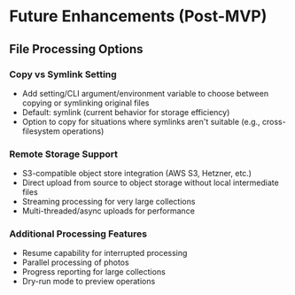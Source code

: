 # Future Enhancements (Post-MVP)

## File Processing Options

### Copy vs Symlink Setting
- Add setting/CLI argument/environment variable to choose between copying or symlinking original files
- Default: symlink (current behavior for storage efficiency)
- Option to copy for situations where symlinks aren't suitable (e.g., cross-filesystem operations)

### Remote Storage Support
- S3-compatible object store integration (AWS S3, Hetzner, etc.)
- Direct upload from source to object storage without local intermediate files
- Streaming processing for very large collections
- Multi-threaded/async uploads for performance

### Additional Processing Features
- Resume capability for interrupted processing
- Parallel processing of photos
- Progress reporting for large collections
- Dry-run mode to preview operations